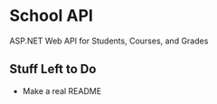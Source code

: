# School API
ASP.NET Web API for Students, Courses, and Grades

## Stuff Left to Do
<ul>
	<li>Make a real README</li>
</ul>
